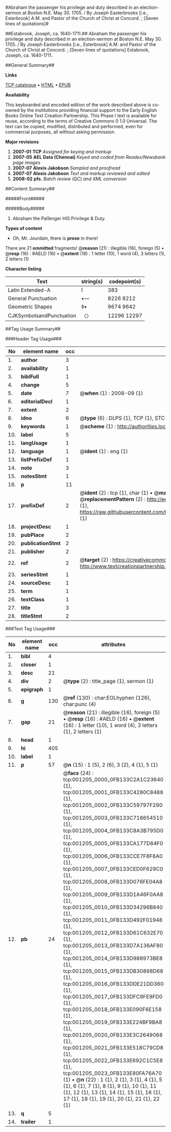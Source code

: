 #Abraham the passenger his privilege and duty described in an election-sermon at Boston N.E. May 30. 1705. / By Joseph Easterbrooks [i.e., Esterbrook] A.M. and Pastor of the Church of Christ at Concord. ; [Seven lines of quotations]#

##Estabrook, Joseph, ca. 1640-1711.##
Abraham the passenger his privilege and duty described in an election-sermon at Boston N.E. May 30. 1705. / By Joseph Easterbrooks [i.e., Esterbrook] A.M. and Pastor of the Church of Christ at Concord. ; [Seven lines of quotations]
Estabrook, Joseph, ca. 1640-1711.

##General Summary##

**Links**

[TCP catalogue](http://www.ota.ox.ac.uk/tcp/)  • 
[HTML](http://tei.it.ox.ac.uk/tcp/Texts-HTML/free/N01/N01008.html)  • 
[EPUB](http://tei.it.ox.ac.uk/tcp/Texts-EPUB/free/N01/N01008.epub)

**Availability**

This keyboarded and encoded edition of the
	       work described above is co-owned by the institutions
	       providing financial support to the Early English Books
	       Online Text Creation Partnership. This Phase I text is
	       available for reuse, according to the terms of Creative
	       Commons 0 1.0 Universal. The text can be copied,
	       modified, distributed and performed, even for
	       commercial purposes, all without asking permission.

**Major revisions**

1. __2007-01__ __TCP__ *Assigned for keying and markup*
1. __2007-05__ __AEL Data (Chennai)__ *Keyed and coded from Readex/Newsbank page images*
1. __2007-07__ __Alexis Jakobson__ *Sampled and proofread*
1. __2007-07__ __Alexis Jakobson__ *Text and markup reviewed and edited*
1. __2008-02__ __pfs.__ *Batch review (QC) and XML conversion*

##Content Summary##

#####Front#####

#####Body#####

1. Abraham the Paſſenger HIS Privilege & Duty.

**Types of content**

  * Oh, Mr. Jourdain, there is **prose** in there!

There are 21 **ommitted** fragments! 
 @__reason__ (21) : illegible (16), foreign (5)  •  @__resp__ (16) : #AELD (16)  •  @__extent__ (16) : 1 letter (10), 1 word (4), 3 letters (1), 2 letters (1)

**Character listing**


|Text|string(s)|codepoint(s)|
|---|---|---|
|Latin Extended-A|ſ|383|
|General Punctuation|•—|8226 8212|
|Geometric Shapes|◊▪|9674 9642|
|CJKSymbolsandPunctuation|〈〉|12296 12297|

##Tag Usage Summary##

###Header Tag Usage###

|No|element name|occ|attributes|
|---|---|---|---|
|1.|__author__|3||
|2.|__availability__|1||
|3.|__biblFull__|1||
|4.|__change__|5||
|5.|__date__|7| @__when__ (1) : 2008-09 (1)|
|6.|__editorialDecl__|1||
|7.|__extent__|2||
|8.|__idno__|6| @__type__ (6) : DLPS (1), TCP (1), STC (1), NOTIS (1), IMAGE-SET (1), EVANS-CITATION (1)|
|9.|__keywords__|1| @__scheme__ (1) : http://authorities.loc.gov/ (1)|
|10.|__label__|5||
|11.|__langUsage__|1||
|12.|__language__|1| @__ident__ (1) : eng (1)|
|13.|__listPrefixDef__|1||
|14.|__note__|3||
|15.|__notesStmt__|1||
|16.|__p__|11||
|17.|__prefixDef__|2| @__ident__ (2) : tcp (1), char (1)  •  @__matchPattern__ (2) : ([0-9\-]+):([0-9IVX]+) (1), (.+) (1)  •  @__replacementPattern__ (2) : http://eebo.chadwyck.com/downloadtiff?vid=$1&page=$2 (1), https://raw.githubusercontent.com/textcreationpartnership/Texts/master/tcpchars.xml#$1 (1)|
|18.|__projectDesc__|1||
|19.|__pubPlace__|2||
|20.|__publicationStmt__|2||
|21.|__publisher__|2||
|22.|__ref__|2| @__target__ (2) : https://creativecommons.org/publicdomain/zero/1.0/ (1), http://www.textcreationpartnership.org/docs/. (1)|
|23.|__seriesStmt__|1||
|24.|__sourceDesc__|1||
|25.|__term__|1||
|26.|__textClass__|1||
|27.|__title__|3||
|28.|__titleStmt__|2||


###Text Tag Usage###

|No|element name|occ|attributes|
|---|---|---|---|
|1.|__bibl__|4||
|2.|__closer__|1||
|3.|__desc__|21||
|4.|__div__|2| @__type__ (2) : title_page (1), sermon (1)|
|5.|__epigraph__|1||
|6.|__g__|130| @__ref__ (130) : char:EOLhyphen (126), char:punc (4)|
|7.|__gap__|21| @__reason__ (21) : illegible (16), foreign (5)  •  @__resp__ (16) : #AELD (16)  •  @__extent__ (16) : 1 letter (10), 1 word (4), 3 letters (1), 2 letters (1)|
|8.|__head__|1||
|9.|__hi__|405||
|10.|__label__|1||
|11.|__p__|57| @__n__ (15) : 1 (5), 2 (6), 3 (2), 4 (1), 5 (1)|
|12.|__pb__|24| @__facs__ (24) : tcp:001205_0000_0FB133C2A1C23640 (1), tcp:001205_0001_0FB133C4280C8488 (1), tcp:001205_0002_0FB133C59797F290 (1), tcp:001205_0003_0FB133C718654510 (1), tcp:001205_0004_0FB133C8A3B795D0 (1), tcp:001205_0005_0FB133CA177D84F0 (1), tcp:001205_0006_0FB133CCE7F8F8A0 (1), tcp:001205_0007_0FB133CED0F629C0 (1), tcp:001205_0008_0FB133D076FE04A8 (1), tcp:001205_0009_0FB133D1A46F0AA8 (1), tcp:001205_0010_0FB133D34296B840 (1), tcp:001205_0011_0FB133D492F01948 (1), tcp:001205_0012_0FB133D61C632E70 (1), tcp:001205_0013_0FB133D7A136AF80 (1), tcp:001205_0014_0FB133D988973BE8 (1), tcp:001205_0015_0FB133DB30898D68 (1), tcp:001205_0016_0FB133DDE21DD360 (1), tcp:001205_0017_0FB133DFC9FE9FD0 (1), tcp:001205_0018_0FB133E090F6E158 (1), tcp:001205_0019_0FB133E224BF9BA8 (1), tcp:001205_0020_0FB133E3C2649068 (1), tcp:001205_0021_0FB133E518C79CD8 (1), tcp:001205_0022_0FB133E692C1C5E8 (1), tcp:001205_0023_0FB133E80FA76A70 (1)  •  @__n__ (22) : 1 (1), 2 (1), 3 (1), 4 (1), 5 (1), 6 (1), 7 (1), 8 (1), 9 (1), 10 (1), 11 (1), 12 (1), 13 (1), 14 (1), 15 (1), 16 (1), 17 (1), 18 (1), 19 (1), 20 (1), 21 (1), 22 (1)|
|13.|__q__|5||
|14.|__trailer__|1||
